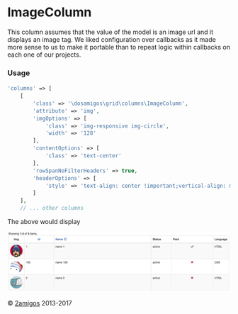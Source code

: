 ImageColumn
===========

This column assumes that the value of the model is an image url and it displays an image tag. We liked configuration 
over callbacks as it made more sense to us to make it portable than to repeat logic within callbacks on each one of our 
projects. 


### Usage 

```php 
'columns' => [
    [
        'class' => '\dosamigos\grid\columns\ImageColumn',
        'attribute' => 'img',
        'imgOptions' => [
            'class' => 'img-responsive img-circle',
            'width' => '128'
        ],
        'contentOptions' => [
            'class' => 'text-center'
        ],
        'rowSpanNoFilterHeaders' => true,
        'headerOptions' => [
            'style' => 'text-align: center !important;vertical-align: middle !important'
        ]
    ],
    // ... other columns 
```

The above would display

![Basic Display](../images/image-column.png)


© [2amigos](http://www.2amigos.us/) 2013-2017
